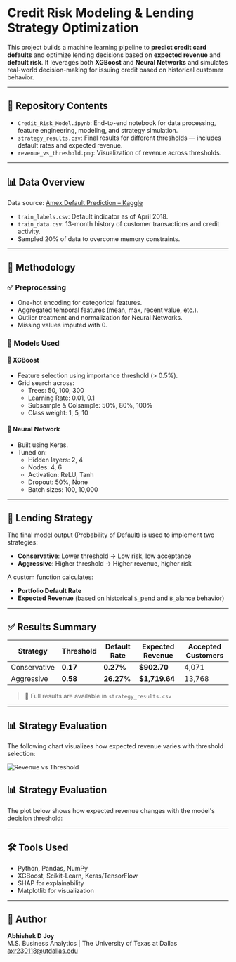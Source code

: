 # Credit Risk Modeling & Lending Strategy Optimization

This project builds a machine learning pipeline to **predict credit card defaults** and optimize lending decisions based on **expected revenue** and **default risk**. It leverages both **XGBoost** and **Neural Networks** and simulates real-world decision-making for issuing credit based on historical customer behavior.

---

## 📁 Repository Contents

- `Credit_Risk_Model.ipynb`: End-to-end notebook for data processing, feature engineering, modeling, and strategy simulation.
- `strategy_results.csv`: Final results for different thresholds — includes default rates and expected revenue.
- `revenue_vs_threshold.png`: Visualization of revenue across thresholds.

---

## 📊 Data Overview

Data source: [Amex Default Prediction – Kaggle](https://www.kaggle.com/competitions/amex-default-prediction/data)

- `train_labels.csv`: Default indicator as of April 2018.
- `train_data.csv`: 13-month history of customer transactions and credit activity.
- Sampled 20% of data to overcome memory constraints.

---

## 🔧 Methodology

### ✅ Preprocessing

- One-hot encoding for categorical features.
- Aggregated temporal features (mean, max, recent value, etc.).
- Outlier treatment and normalization for Neural Networks.
- Missing values imputed with 0.

### 🚀 Models Used

#### 🌲 XGBoost
- Feature selection using importance threshold (> 0.5%).
- Grid search across:
  - Trees: 50, 100, 300
  - Learning Rate: 0.01, 0.1
  - Subsample & Colsample: 50%, 80%, 100%
  - Class weight: 1, 5, 10

#### 🧠 Neural Network
- Built using Keras.
- Tuned on:
  - Hidden layers: 2, 4
  - Nodes: 4, 6
  - Activation: ReLU, Tanh
  - Dropout: 50%, None
  - Batch sizes: 100, 10,000

---

## 🎯 Lending Strategy

The final model output (Probability of Default) is used to implement two strategies:

- **Conservative**: Lower threshold → Low risk, low acceptance
- **Aggressive**: Higher threshold → Higher revenue, higher risk

A custom function calculates:

- **Portfolio Default Rate**
- **Expected Revenue** (based on historical `S_`pend and `B_`alance behavior)

---

## ✅ Results Summary

| Strategy     | Threshold | Default Rate | Expected Revenue | Accepted Customers |
|--------------|-----------|--------------|------------------|---------------------|
| Conservative | **0.17**  | **0.27%**     | **$902.70**      | 4,071               |
| Aggressive   | **0.58**  | **26.27%**    | **$1,719.64**    | 13,768              |

> 📄 Full results are available in `strategy_results.csv`

---

## 📊 Strategy Evaluation

The following chart visualizes how expected revenue varies with threshold selection:

![Revenue vs Threshold](output.png)
## 📊 Strategy Evaluation

The plot below shows how expected revenue changes with the model's decision threshold:



---

## 🛠️ Tools Used

- Python, Pandas, NumPy
- XGBoost, Scikit-Learn, Keras/TensorFlow
- SHAP for explainability
- Matplotlib for visualization

---

## 📌 Author

**Abhishek D Joy**  
M.S. Business Analytics | The University of Texas at Dallas  
axr230118@utdallas.edu
